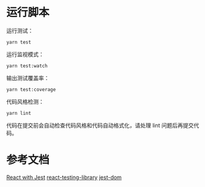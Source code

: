 # 运行脚本

运行测试：

```
yarn test
```

运行监视模式：

```
yarn test:watch
```

输出测试覆盖率：

```
yarn test:coverage
```

代码风格检测：

```
yarn lint
```

代码在提交前会自动检查代码风格和代码自动格式化，请处理 lint 问题后再提交代码。

# 参考文档

[React with Jest](https://jestjs.io/docs/zh-Hans/tutorial-react)
[react-testing-library](https://testing-library.com/docs/react-testing-library/intro)
[jest-dom](https://github.com/testing-library/jest-dom)
